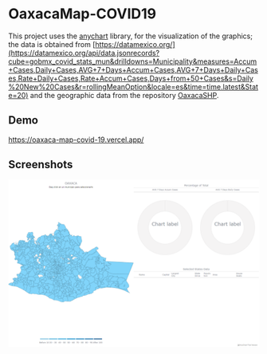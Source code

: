 # OaxacaMap-COVID19

This project uses the [anychart](https://www.anychart.com/?utm_source=trial) library, for the visualization of the graphics; the data is obtained from [https://datamexico.org/](https://datamexico.org/api/data.jsonrecords?cube=gobmx_covid_stats_mun&drilldowns=Municipality&measures=Accum+Cases,Daily+Cases,AVG+7+Days+Accum+Cases,AVG+7+Days+Daily+Cases,Rate+Daily+Cases,Rate+Accum+Cases,Days+from+50+Cases&s=Daily%20New%20Cases&r=rollingMeanOption&locale=es&time=time.latest&State=20) and the geographic data from the repository [OaxacaSHP](https://github.com/neomatrixcode/OaxacaSHP/tree/master/INEGI-INE/GeoJSON).




## Demo

https://oaxaca-map-covid-19.vercel.app/

## Screenshots

![App Screenshot](https://github.com/neomatrixcode/OaxacaMap-COVID19/blob/master/images/Captura.png?raw=true)

